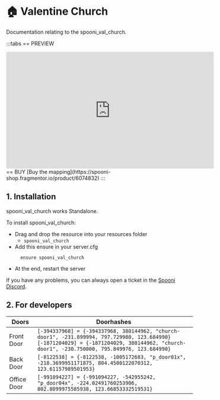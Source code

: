 # 🏠 Valentine Church
Documentation relating to the spooni_val_church.

:::tabs
== PREVIEW
<iframe width="560" height="315" src="https://www.youtube.com/embed/w25lSF6KFNM?si=TpB_PdFwbrHmxN1U" frameborder="0" allow="accelerometer; autoplay; clipboard-write; encrypted-media; gyroscope; picture-in-picture; web-share" allowfullscreen></iframe>
== BUY
[Buy the mapping](https://spooni-shop.fragmentor.io/product/6074832)
:::

## 1. Installation
spooni_val_church works Standalone.  

To install spooni_val_church:
- Drag and drop the resource into your resources folder
  - `spooni_val_church`
- Add this ensure in your server.cfg
  ```
    ensure spooni_val_church
  ```
- At the end, restart the server

If you have any problems, you can always open a ticket in the [Spooni Discord](https://discord.gg/spooni).

## 2. For developers
| Doors                     | Doorhashes
|---------------------------|----------------------------------------------------------------------------------|
| Front Door                | `[-394337968] = {-394337968, 380144962, "church-door1", -231.899994, 797.729980, 123.684990}` <br> `[-1871204029] = {-1871204029, 380144962, "church-door1", -230.750000, 795.849976, 123.684990}`
| Back Door                 | `[-8122538] = {-8122538, -1005172683, "p_door01x", -218.3699951171875, 804.4500122070312, 123.61157989501953}`
| Office Door               | `[-991094227] = {-991094227, -542955242, "p_door04x", -224.02491760253906, 802.8099975585938, 123.66853332519531}`

